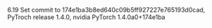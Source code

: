 6.19
Set commit to 174e1ba3b8ed640c09b5ff927227e765193d0cad, PyTroch release 1.4.0, nvidia PyTorch 1.4.0a0+174e1ba
